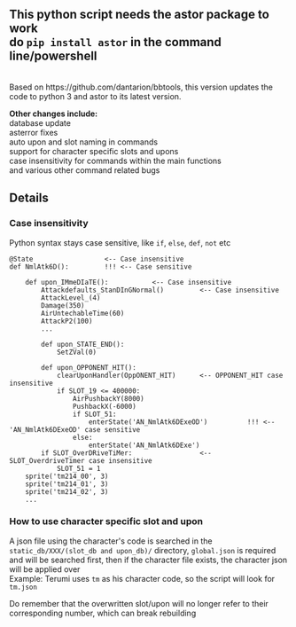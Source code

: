 ## This python script needs the astor package to work <br/> do `pip install astor` in the command line/powershell
<br/>
Based on https://github.com/dantarion/bbtools, this version updates the code to python 3 and astor to its latest version. 

**Other changes include:** <br/>
database update <br/>
asterror fixes <br/>
auto upon and slot naming in commands <br/>
support for character specific slots and upons <br/>
case insensitivity for commands within the main functions<br/>
and various other command related bugs <br/>

## Details
### Case insensitivity
Python syntax stays case sensitive, like `if`, `else`, `def`, `not` etc
```
@State                  <-- Case insensitive 
def NmlAtk6D():         !!! <-- Case sensitive

    def upon_IMmeDIaTE():           <-- Case insensitive
        Attackdefaults_StanDInGNormal()         <-- Case insensitive
        AttackLevel_(4)
        Damage(350)
        AirUntechableTime(60)
        AttackP2(100)
        ...

        def upon_STATE_END():
            SetZVal(0)

        def upon_OPPONENT_HIT():
            clearUponHandler(OppONENT_HIT)      <-- OPPONENT_HIT case insensitive
            if SLOT_19 <= 400000:           
                AirPushbackY(8000)
                PushbackX(-6000)
                if SLOT_51:
                    enterState('AN_NmlAtk6DExeOD')          !!! <-- 'AN_NmlAtk6DExeOD' case sensitive
                else:
                    enterState('AN_NmlAtk6DExe')
        if SLOT_OverDRiveTiMer:                 <-- SLOT_OverdriveTimer case insensitive
            SLOT_51 = 1
    sprite('tm214_00', 3)
    sprite('tm214_01', 3)
    sprite('tm214_02', 3)
    ...
```

### How to use character specific slot and upon
A json file using the character's code is searched in the `static_db/XXX/(slot_db and upon_db)/` directory, `global.json` is required and will be searched first, then if the character file exists, the character json will be applied over <br/>
Example: Terumi uses `tm` as his character code, so the script will look for `tm.json`

Do remember that the overwritten slot/upon will no longer refer to their corresponding number, which can break rebuilding
